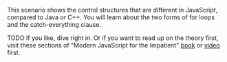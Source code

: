This scenario shows the control structures that are different in JavaScript, compared to Java or C++. You will learn about the two forms of for loops and the catch-everything clause.

TODO If you like, dive right in. Or if you want to read up on the theory first, visit these sections of "Modern JavaScript for the Impatient" [book](https://learning.oreilly.com/library/view/modern-javascript-for/9780136502166/ch02.xhtml#ch02lev1sec1) or [video](https://learning.oreilly.com/videos/modern-javascript-for/9780135812778/9780135812778-MJSI_01_02_01) first.



